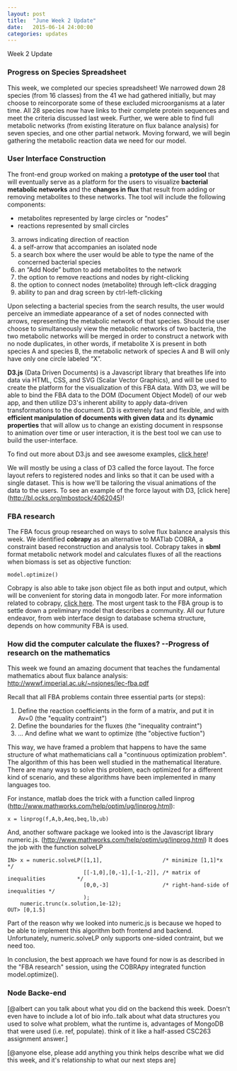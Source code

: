 ```yaml
---
layout: post
title:  "June Week 2 Update"
date:   2015-06-14 24:00:00
categories: updates
---
```


Week 2 Update

### Progress on Species Spreadsheet
This week, we completed our species spreadsheet! We narrowed down 28 species
(from 16 classes) from the 41 we had gathered initially, but may choose to
reincorporate some of these excluded microorganisms at a later time. All 28
species now have links to their complete protein sequences and meet the criteria
discussed last week. Further, we were able to find full metabolic networks (from
existing literature on flux balance analysis) for seven species, and one other
partial network. Moving forward, we will begin gathering the metabolic reaction
data we need for our model.

### User Interface Construction
The front-end group worked on making a **prototype of the user tool** that will eventually serve as a platform for the users to visualize **bacterial metabolic networks** and the **changes in flux** that result from adding or removing metabolites to these networks.
The tool will include the following components:
* metabolites represented by large circles or “nodes”
* reactions represented by small circles
3. arrows indicating direction of reaction
4. a self-arrow that accompanies an isolated node
4. a search box where the user would be able to type the name of the concerned bacterial species
5. an “Add Node” button to add metabolites to the network
6. the option to remove reactions and nodes by right-clicking
7. the option to connect nodes (metabolite) through left-click dragging
8. ability to pan and drag screen by ctrl-left-clicking

Upon selecting a bacterial species from the search results, the user would perceive an immediate appearance of a set of nodes connected with arrows, representing the metabolic network of that species. Should the user choose to simultaneously view the metabolic networks of two bacteria, the two metabolic networks will be merged in order to construct a network with no node duplicates, in other words, if metabolite X is present in both species A and species B, the metabolic network of species A and B will only have only one circle labeled “X”. 

**D3.js** (Data Driven Documents) is a Javascript library that breathes life into data via HTML, CSS, and SVG (Scalar Vector Graphics), and will be used to create the platform for the visualization of this FBA data. With D3, we will be able to bind the FBA data to the DOM (Document Object Model) of our web app, and then utilize D3's inherent ability to apply data-driven transformations to the document. D3 is extremely fast and flexible, and with **efficient manipulation of documents with given data** and its **dynamic properties** that will allow us to change an existing document in respsonse to animation over time or user interaction, it is the best tool we can use to build the user-interface. 

To find out more about D3.js and see awesome examples, [click here](http://d3js.org/)!

We will mostly be using a class of D3 called the force layout. The force layout refers to registered nodes and links so that it can be used with a single dataset. This is how we'll be tailoring the visual animations of the data to the users.
To see an example of the force layout with D3, [click here] (http://bl.ocks.org/mbostock/4062045)!


### FBA research
The FBA focus group researched on ways to solve flux balance analysis this week.
We identified **cobrapy** as an alternative to MATlab COBRA, a constraint based
reconstruction and analysis tool. Cobrapy takes in **sbml** format metabolic
network model and calculates fluxes of all the reactions when biomass is set as
objective function:

```
model.optimize()
```
Cobrapy is also able to take json object file as both input and output, which
will be convenient for storing data in mongodb later. For more information
related to cobrapy, [click here](cobrapy.readthedocs.org/).  The most urgent
task to the FBA group is to settle down a preliminary model that describes a
community. All our future endeavor, from web interface design to database schema
structure, depends on how community FBA is used. 

### How did the computer calculate the fluxes? --Progress of research on the mathematics
This week we found an amazing document that teaches the fundamental mathematics about flux balance analysis:
http://wwwf.imperial.ac.uk/~nsjones/lec-fba.pdf

Recall that all FBA problems contain three essential parts (or steps):
1. Define the reaction coefficients in the form of a matrix, and put it in Av=0 (the "equality contraint")
2. Define the boundaries for the fluxes (the "inequality contraint")
3. ... And define what we want to optimize (the "objective fuction")

This way, we have framed a problem that happens to have the same structure of what mathematicians call a "continuous optimization problem". The algorithm of this has been well studied in the mathematical literature. There are many ways to solve this problem, each optimized for a different kind of scenario, and these algorithms have been implemented in many languages too.

For instance, matlab does the trick with a function called linprog (http://www.mathworks.com/help/optim/ug/linprog.html):
```
x = linprog(f,A,b,Aeq,beq,lb,ub)
```

And, another software package we looked into is the Javascript library numeric.js. (http://www.mathworks.com/help/optim/ug/linprog.html) It does the job with the function solveLP
```
IN> x = numeric.solveLP([1,1],                   /* minimize [1,1]*x                */
                        [[-1,0],[0,-1],[-1,-2]], /* matrix of inequalities          */
                        [0,0,-3]                 /* right-hand-side of inequalities */
                        );       
    numeric.trunc(x.solution,1e-12);
OUT> [0,1.5]
```
Part of the reason why we looked into numeric.js is because we hoped to be able to implement this algorithm both frontend and backend. Unfortunately, numeric.solveLP only supports one-sided contraint, but we need too.

In conclusion, the best approach we have found for now is as described in the "FBA research" session, using the COBRApy integrated function model.optimize().

### Node Backe-end
[@albert can you talk about what you did on the backend this week.
Doesn't even have to include a lot of bio info..talk about what data
structures you used to solve what problem, what the runtime is,
advantages of MongoDB that were used (i.e. ref, populate). think of 
it like a half-assed CSC263 assignment answer.]

[@anyone else, please add anything you think helps describe what
we did this week, and it's relationship to what our next steps are]
